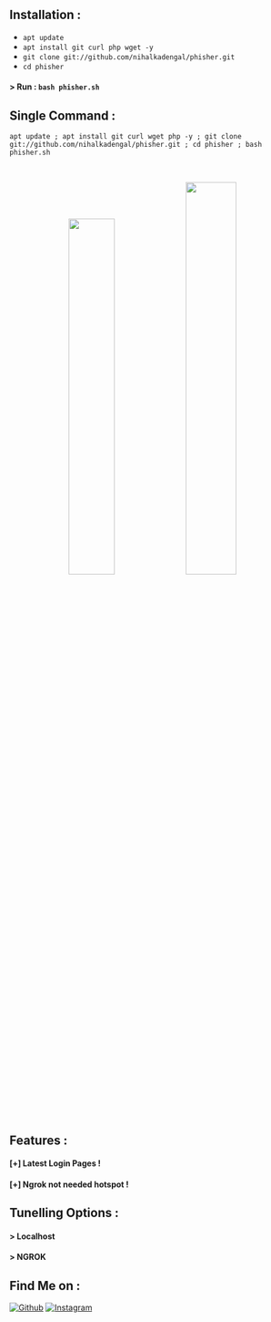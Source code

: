 ## Installation :

* `apt update`
* `apt install git curl php wget -y`
* `git clone git://github.com/nihalkadengal/phisher.git`
* `cd phisher`
#### > Run : `bash phisher.sh`

## Single Command :
```
apt update ; apt install git curl wget php -y ; git clone git://github.com/nihalkadengal/phisher.git ; cd phisher ; bash phisher.sh
```
<br>
<p align="center">
<img width="40%" src="https://user-images.githubusercontent.com/70748280/100085976-be5f5400-2e72-11eb-9143-a605ad41f74c.jpg"/>
<img width="42%" src="  https://user-images.githubusercontent.com/70748280/100086055-dcc54f80-2e72-11eb-89d0-8c399463af56.jpg"/>
</p>

## Features :
#### [+] Latest Login Pages !
#### [+] Ngrok not needed hotspot !

## Tunelling Options :
#### > Localhost
#### > NGROK 

## Find Me on :
[![Github](https://img.shields.io/badge/Github-nihalkadengal-green?style=for-the-badge&logo=github)](https://github.com/nihalkadengal)
[![Instagram](https://img.shields.io/badge/IG-%40nihal07._-red?style=for-the-badge&logo=instagram)](https://www.instagram.com/nihal07._)
